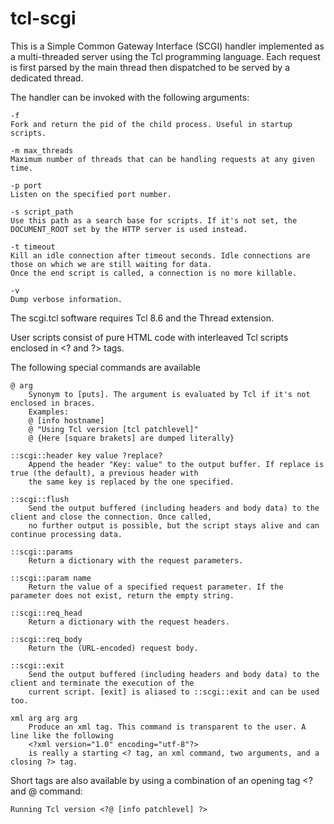 tcl-scgi
========

This is a Simple Common Gateway Interface (SCGI) handler implemented as a multi-threaded server using the Tcl programming language.
Each request is first parsed by the main thread then dispatched to be served by a dedicated thread.

The handler can be invoked with the following arguments:

    -f
    Fork and return the pid of the child process. Useful in startup scripts.

    -m max_threads
    Maximum number of threads that can be handling requests at any given time.
    
    -p port
    Listen on the specified port number.
    
    -s script_path
    Use this path as a search base for scripts. If it's not set, the DOCUMENT_ROOT set by the HTTP server is used instead.
    
    -t timeout
    Kill an idle connection after timeout seconds. Idle connections are those on which we are still waiting for data.
    Once the end script is called, a connection is no more killable.
    
    -v
    Dump verbose information.


The scgi.tcl software requires Tcl 8.6 and the Thread extension.


User scripts consist of pure HTML code with interleaved Tcl scripts enclosed in &lt;? and ?&gt; tags.

The following special commands are available

    @ arg
        Synonym to [puts]. The argument is evaluated by Tcl if it's not enclosed in braces.
        Examples:
        @ [info hostname]
        @ "Using Tcl version [tcl patchlevel]"
        @ {Here [square brakets] are dumped literally}
   
    ::scgi::header key value ?replace?
        Append the header "Key: value" to the output buffer. If replace is true (the default), a previous header with
        the same key is replaced by the one specified.
    
    ::scgi::flush
        Send the output buffered (including headers and body data) to the client and close the connection. Once called,
        no further output is possible, but the script stays alive and can continue processing data. 

    ::scgi::params
        Return a dictionary with the request parameters.

    ::scgi::param name
        Return the value of a specified request parameter. If the parameter does not exist, return the empty string.

    ::scgi::req_head
        Return a dictionary with the request headers.

    ::scgi::req_body
        Return the (URL-encoded) request body.

    ::scgi::exit
        Send the output buffered (including headers and body data) to the client and terminate the execution of the
        current script. [exit] is aliased to ::scgi::exit and can be used too.
        
    xml arg arg arg
        Produce an xml tag. This command is transparent to the user. A line like the following
        <?xml version="1.0" encoding="utf-8"?>
        is really a starting <? tag, an xml command, two arguments, and a closing ?> tag.

Short tags are also available by using a combination of an opening tag &lt;? and @ command:

    Running Tcl version <?@ [info patchlevel] ?>

